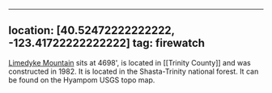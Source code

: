 
---
location: [40.52472222222222, -123.41722222222222]
tag: firewatch
---

[Limedyke Mountain](http://www.peakbagging.com/CALookoutPhotos/Limedyke.html) sits at 4698', is located in [[Trinity County]] and was constructed in 1982. It is located in the Shasta-Trinity national forest. It can be found on the Hyampom USGS topo map.
